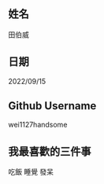 姓名
----
田伯威

日期
----
2022/09/15

Github Username
---------------
wei1127handsome 

我最喜歡的三件事
---------------
吃飯 睡覺 發呆